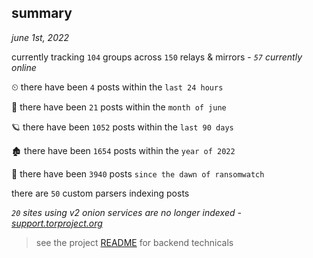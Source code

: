 
## summary
_june 1st, 2022_

currently tracking `104` groups across `150` relays & mirrors - _`57` currently online_

⏲ there have been `4` posts within the `last 24 hours`

🦈 there have been `21` posts within the `month of june`

🪐 there have been `1052` posts within the `last 90 days`

🏚 there have been `1654` posts within the `year of 2022`

🦕 there have been `3940` posts `since the dawn of ransomwatch`

there are `50` custom parsers indexing posts

_`20` sites using v2 onion services are no longer indexed - [support.torproject.org](https://support.torproject.org/onionservices/v2-deprecation/)_

> see the project [README](https://github.com/joshhighet/ransomwatch#ransomwatch--) for backend technicals
